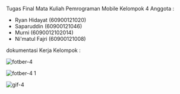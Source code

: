 Tugas Final Mata Kuliah Pemrograman Mobile Kelompok 4
Anggota :
- Ryan Hidayat (60900121020)
- Saparuddin (60900121046)
- Murni (6090012102014)
- Ni'matul Fajri (60900121008)

dokumentasi Kerja Kelompok :

![fotber-4](https://github.com/rynhdyt19/mobile_kelompok4/assets/104614030/6b6399c1-2a6f-4c4f-8d89-d8c0a5f7a58e)

![fotber-4 1](https://github.com/rynhdyt19/mobile_kelompok4/assets/104614030/966013d2-670d-40a9-9ee2-b6f65e523ee7)

![gif-4](https://github.com/rynhdyt19/mobile_kelompok4/assets/104614030/c8a4862e-2efe-4285-8ad0-c476b6144acb)



